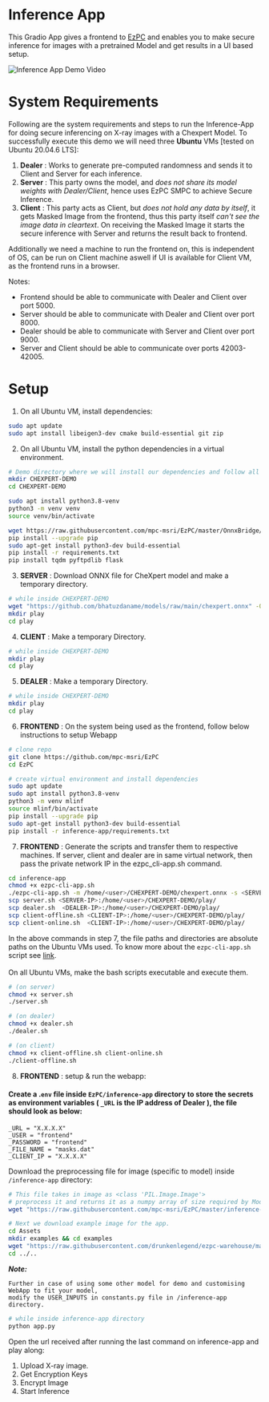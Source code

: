 # Inference App
This Gradio App gives a frontend to [EzPC](https://github.com/mpc-msri/EzPC) and enables you to make secure inference for images with a pretrained Model and get results in a UI based setup. <br/>


![Inference App Demo Video](https://github.com/drunkenlegend/ezpc-warehouse/blob/main/Artifacts/inference-app-lenet-mnist.gif)

# System Requirements
Following are the system requirements and steps to run the Inference-App for doing secure inferencing on X-ray images with a Chexpert Model.
To successfully execute this demo we will need three **Ubuntu** VMs [tested on Ubuntu 20.04.6 LTS]:
1. **Dealer** : Works to generate pre-computed randomness and sends it to Client and Server for each inference. 
2. **Server** : This party owns the model, and _does not share its model weights with Dealer/Client_, hence uses EzPC SMPC to achieve Secure Inference.
3. **Client** : This party acts as Client, but _does not hold any data by itself_, it gets Masked Image from the frontend, thus this party itself _can't see the image data in cleartext_. On receiving the Masked Image it starts the secure inference with Server and returns the result back to frontend.


Additionally we need a machine to run the frontend on, this is independent of OS, can be run on Client machine aswell if UI is available for Client VM, as the frontend runs in a browser.

Notes:
- Frontend should be able to communicate with Dealer and Client over port 5000.
- Server should be able to communicate with Dealer and Client over port 8000.
- Dealer should be able to communicate with Server and Client over port 9000.
- Server and Client should be able to communicate over ports 42003-42005.


# Setup

1. On all Ubuntu VM, install dependencies:
```bash
sudo apt update
sudo apt install libeigen3-dev cmake build-essential git zip
```

2. On all Ubuntu VM, install the python dependencies in a virtual environment.
``` bash
# Demo directory where we will install our dependencies and follow all the further steps.
mkdir CHEXPERT-DEMO
cd CHEXPERT-DEMO

sudo apt install python3.8-venv
python3 -m venv venv
source venv/bin/activate

wget https://raw.githubusercontent.com/mpc-msri/EzPC/master/OnnxBridge/requirements.txt
pip install --upgrade pip
sudo apt-get install python3-dev build-essential
pip install -r requirements.txt
pip install tqdm pyftpdlib flask
```

3. **SERVER** : Download ONNX file for CheXpert model and make a temporary directory.
```bash
# while inside CHEXPERT-DEMO
wget "https://github.com/bhatuzdaname/models/raw/main/chexpert.onnx" -O chexpert.onnx
mkdir play
cd play
```

4. **CLIENT** : Make a temporary Directory.
```bash
# while inside CHEXPERT-DEMO
mkdir play
cd play
```

5. **DEALER** : Make a temporary Directory.
```bash
# while inside CHEXPERT-DEMO
mkdir play
cd play
```

6. **FRONTEND** : On the system being used as the frontend, follow below instructions to setup Webapp
```bash
# clone repo
git clone https://github.com/mpc-msri/EzPC
cd EzPC

# create virtual environment and install dependencies 
sudo apt update
sudo apt install python3.8-venv
python3 -m venv mlinf
source mlinf/bin/activate
pip install --upgrade pip
sudo apt-get install python3-dev build-essential
pip install -r inference-app/requirements.txt
```

7. **FRONTEND** : Generate the scripts and transfer them to respective machines. If server, client and dealer are in same virtual network, then pass the private network IP in the ezpc_cli-app.sh command.
```bash
cd inference-app
chmod +x ezpc-cli-app.sh
./ezpc-cli-app.sh -m /home/<user>/CHEXPERT-DEMO/chexpert.onnx -s <SERVER-IP> -d <DEALER-IP> [ -nt <num_threads> ]
scp server.sh <SERVER-IP>:/home/<user>/CHEXPERT-DEMO/play/
scp dealer.sh  <DEALER-IP>:/home/<user>/CHEXPERT-DEMO/play/
scp client-offline.sh <CLIENT-IP>:/home/<user>/CHEXPERT-DEMO/play/
scp client-online.sh  <CLIENT-IP>:/home/<user>/CHEXPERT-DEMO/play/
```
In the above commands in step 7, the file paths and directories are absolute paths on the Ubuntu VMs used. To know more about the `ezpc-cli-app.sh` script see [link](/inference-app/Inference-App.md). <br/><br/>
On all Ubuntu VMs, make the bash scripts executable and execute them.

```bash
# (on server)
chmod +x server.sh
./server.sh

# (on dealer)
chmod +x dealer.sh
./dealer.sh

# (on client)
chmod +x client-offline.sh client-online.sh
./client-offline.sh
```

8. **FRONTEND** : setup & run the webapp:
#### Create a .`env` file inside `EzPC/inference-app` directory to store the secrets as environment variables ( `_URL` is the IP address of Dealer ), the file should look as below:
    _URL = "X.X.X.X"
    _USER = "frontend"
    _PASSWORD = "frontend"
    _FILE_NAME = "masks.dat"
    _CLIENT_IP = "X.X.X.X"

Download the preprocessing file for image (specific to model) inside `/inference-app` directory:
```bash
# This file takes in image as <class 'PIL.Image.Image'>
# preprocess it and returns it as a numpy array of size required by Model.
wget "https://raw.githubusercontent.com/mpc-msri/EzPC/master/inference-app/Assets/preprocess.py" -O preprocess.py
```

```bash
# Next we download example image for the app.
cd Assets 
mkdir examples && cd examples 
wget "https://raw.githubusercontent.com/drunkenlegend/ezpc-warehouse/main/Chexpert/cardiomegaly.jpg" -O 1.jpg
cd ../..
```

***Note:*** 

    Further in case of using some other model for demo and customising WebApp to fit your model,
    modify the USER_INPUTS in constants.py file in /inference-app directory.

```bash
# while inside inference-app directory
python app.py
```

Open the url received after running the last command on inference-app and play along:
1. Upload X-ray image.
2. Get Encryption Keys
3. Encrypt Image
4. Start Inference




